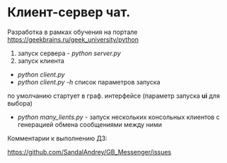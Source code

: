 # Клиент-сервер чат.
Разработка в рамках обучения на портале https://geekbrains.ru/geek_university/python
1. запуск сервера - _python server.py_
2. запуск клиента 
- _python client.py_
- _python client.py -h_ список параметров запуска

по умолчанию стартует в граф. интерфейсе (параметр запуска **ui** для выбора)
- _python many_lients.py_ - запуск нескольких консольных клиентов с генерацией обмена сообщениями между ними

Комментарии к выполнению ДЗ:

https://github.com/SandalAndrey/GB_Messenger/issues


